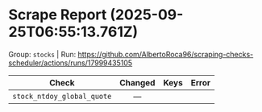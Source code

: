 # Scrape Report (2025-09-25T06:55:13.761Z)

Group: `stocks`  |  Run: https://github.com/AlbertoRoca96/scraping-checks-scheduler/actions/runs/17999435105

| Check | Changed | Keys | Error |
|---|:---:|:--|:--|
| `stock_ntdoy_global_quote` | — |  |  |
